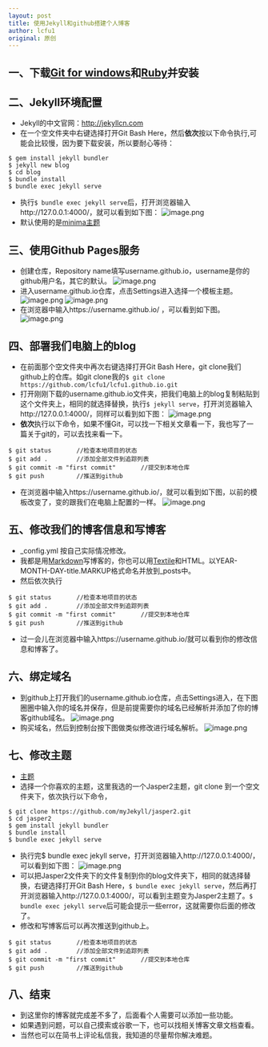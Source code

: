 ```yaml
---
layout: post
title: 使用Jekyll和github搭建个人博客
author: lcfu1
original: 原创
---
```

## 一、下载[Git for windows](https://git-for-windows.github.io/)和[Ruby](http://www.ruby-lang.org/zh_cn/)并安装

## 二、Jekyll环境配置
- Jekyll的中文官网：http://jekyllcn.com
- 在一个空文件夹中右键选择打开Git Bash Here，然后**依次**按以下命令执行,可能会比较慢，因为要下载安装，所以要耐心等待：
```
$ gem install jekyll bundler
$ jekyll new blog
$ cd blog
$ bundle install
$ bundle exec jekyll serve
```
- 执行`$ bundle exec jekyll serve`后，打开浏览器输入http://127.0.0.1:4000/，就可以看到如下图：
![image.png](http://upload-images.jianshu.io/upload_images/6025530-abd5e3a061db60ce.png?imageMogr2/auto-orient/strip%7CimageView2/2/w/1240)
- 默认使用的是[minima主题](https://github.com/jekyll/minima)

## 三、使用Github Pages服务
- 创建仓库，Repository name填写username.github.io，username是你的github用户名，其它的默认。
![image.png](http://upload-images.jianshu.io/upload_images/6025530-e59cec66eef353b5.png?imageMogr2/auto-orient/strip%7CimageView2/2/w/1240)
- 进入username.github.io仓库，点击Settings进入选择一个模板主题。
![image.png](http://upload-images.jianshu.io/upload_images/6025530-6ea6879e62aac381.png?imageMogr2/auto-orient/strip%7CimageView2/2/w/1240)
![image.png](http://upload-images.jianshu.io/upload_images/6025530-54b723e1a7846603.png?imageMogr2/auto-orient/strip%7CimageView2/2/w/1240)
- 在浏览器中输入https://username.github.io/ ，可以看到如下图。
![image.png](http://upload-images.jianshu.io/upload_images/6025530-2a6b523036ca8328.png?imageMogr2/auto-orient/strip%7CimageView2/2/w/1240)

## 四、部署我们电脑上的blog
- 在前面那个空文件夹中再次右键选择打开Git Bash Here，git clone我们github上的仓库。如git clone我的`$ git clone https://github.com/lcfu1/lcfu1.github.io.git`
- 打开刚刚下载的username.github.io文件夹，把我们电脑上的blog复制粘贴到这个文件夹上，相同的就选择替换，执行`$ jekyll serve`，打开浏览器输入http://127.0.0.1:4000/，同样可以看到如下图：
![image.png](http://upload-images.jianshu.io/upload_images/6025530-fdb65b727bdefb5d.png?imageMogr2/auto-orient/strip%7CimageView2/2/w/1240)
- **依次**执行以下命令，如果不懂Git，可以找一下相关文章看一下，我也写了一篇关于git的，可以去找来看一下。
```
$ git status       //检查本地项目的状态
$ git add .        //添加全部文件到追踪列表
$ git commit -m "first commit"       //提交到本地仓库
$ git push         //推送到github
```
- 在浏览器中输入https://username.github.io/，就可以看到如下图，以前的模板改变了，变的跟我们在电脑上配置的一样。
![image.png](http://upload-images.jianshu.io/upload_images/6025530-6521adb0dd8840e5.png?imageMogr2/auto-orient/strip%7CimageView2/2/w/1240)

## 五、修改我们的博客信息和写博客
- _config.yml 按自己实际情况修改。
- 我都是用[Markdown](http://daringfireball.net/projects/markdown/)写博客的，你也可以用[Textile](http://redcloth.org/textile/)和HTML。以YEAR-MONTH-DAY-title.MARKUP格式命名并放到_posts中。
- 然后依次执行
```
$ git status       //检查本地项目的状态
$ git add .        //添加全部文件到追踪列表
$ git commit -m "first commit"       //提交到本地仓库
$ git push         //推送到github
```
- 过一会儿在浏览器中输入https://username.github.io/就可以看到你的修改信息和博客了。

## 六、绑定域名
- 到github上打开我们的username.github.io仓库，点击Settings进入，在下图圈圈中输入你的域名并保存，但是前提需要你的域名已经解析并添加了你的博客github域名。
![image.png](http://upload-images.jianshu.io/upload_images/6025530-fdd91cab3a3af1fd.png?imageMogr2/auto-orient/strip%7CimageView2/2/w/1240)
- 购买域名，然后到控制台按下图做类似修改进行域名解析。
![image.png](http://upload-images.jianshu.io/upload_images/6025530-8157c552e38ed9cf.png?imageMogr2/auto-orient/strip%7CimageView2/2/w/1240)

## 七、修改主题
- [主题](http://jekyllthemes.org/)
- 选择一个你喜欢的主题，这里我选的一个Jasper2主题，git clone 到一个空文件夹下，依次执行以下命令，
```
$ git clone https://github.com/myJekyll/jasper2.git
$ cd jasper2
$ gem install jekyll bundler
$ bundle install
$ bundle exec jekyll serve
```
- 执行完$ bundle exec jekyll serve，打开浏览器输入http://127.0.0.1:4000/，可以看到如下图：
![image.png](http://upload-images.jianshu.io/upload_images/6025530-0f7add3a1c782880.png?imageMogr2/auto-orient/strip%7CimageView2/2/w/1240)
- 可以把Jasper2文件夹下的文件复制到你的blog文件夹下，相同的就选择替换，右键选择打开Git Bash Here，`$ bundle exec jekyll serve`，然后再打开浏览器输入http://127.0.0.1:4000/，可以看到主题变为Jasper2主题了。`$ bundle exec jekyll serve`后可能会提示一些error，这就需要你后面的修改了。
- 修改和写博客后可以再次推送到github上。
```
$ git status       //检查本地项目的状态
$ git add .        //添加全部文件到追踪列表
$ git commit -m "first commit"       //提交到本地仓库
$ git push         //推送到github
```

## 八、结束
- 到这里你的博客就完成差不多了，后面看个人需要可以添加一些功能。
- 如果遇到问题，可以自己摸索或谷歌一下，也可以找相关博客文章文档查看。
- 当然也可以在简书上评论私信我，我知道的尽量帮你解决难题。
